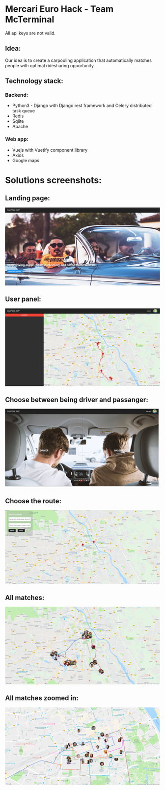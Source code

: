 # Mercari Euro Hack - Team McTerminal

All api keys are not valid.

## Idea:
Our idea is to create a carpooling application that automatically matches people with optimal ridesharing opportunity.

## Technology stack:

### Backend:
- Python3 - Django with Django rest framework and Celery distributed task queue
- Redis
- Sqlite
- Apache

### Web app:
- Vuejs with Vuetify component library
- Axios
- Google maps

# Solutions screenshots:

## Landing page:
![Alt text](Carpooling-Images/frontpage.png?raw=true "Landing Page")

## User panel:
![Alt text](Carpooling-Images/mainpage.png?raw=true "User Panel")

## Choose between being driver and passanger:
![Alt text](Carpooling-Images/driver_passanger.png?raw=true "Choose between being driver and passanger")

## Choose the route:
![Alt text](Carpooling-Images/wybierzdroge.png?raw=true "Choose the route")

## All matches:
![Alt text](Carpooling-Images/bigmap1.png?raw=true "All matches")

## All matches zoomed in:
![Alt text](Carpooling-Images/bigmap2.png?raw=true "All matches zoomed in")
